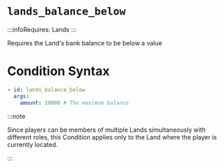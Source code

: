 # `lands_balance_below`
:::infoRequires:
Lands
:::

Requires the Land's bank balance to be below a value
# Condition Syntax
```yaml
- id: lands_balance_below
  args:
    amount: 10000 # The maximum balance
```

:::note  
  
Since players can be members of multiple Lands simultaneously with different roles, this Condition applies only to the Land where the player is currently located.

:::